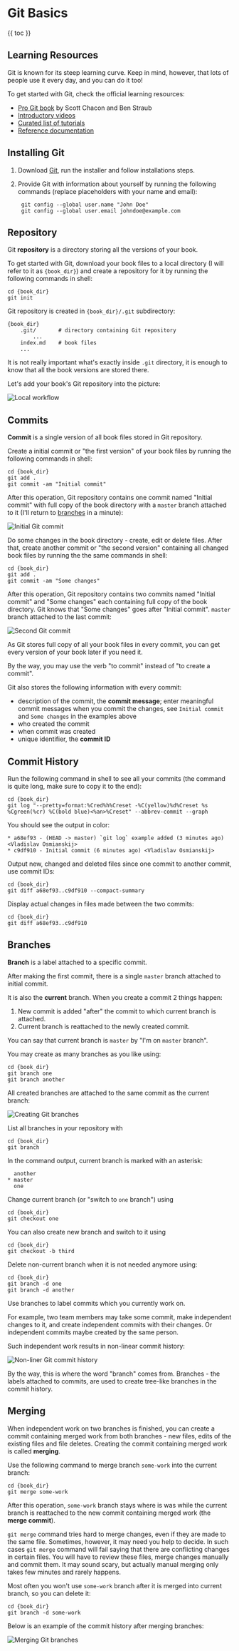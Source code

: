 # Git Basics

{{ toc }}

## Learning Resources

Git is known for its steep learning curve. Keep in mind, however, that lots of people use it every day, and you can do it too!

To get started with Git, check the official learning resources:

* [Pro Git book](https://git-scm.com/book/en/v2) by Scott Chacon and Ben Straub
* [Introductory videos](https://git-scm.com/videos)
* [Curated list of tutorials](https://git-scm.com/doc/ext)
* [Reference documentation](https://git-scm.com/docs)

## Installing Git

1. Download [Git](https://git-scm.com/downloads), run the installer and follow installations steps.
2. Provide Git with information about yourself by running the following commands (replace placeholders with your name and email):

        git config --global user.name "John Doe"
        git config --global user.email johndoe@example.com

## Repository

Git **repository** is a directory storing all the versions of your book.

To get started with Git, download your book files to a local directory (I will refer to it as `{book_dir}`) and create a repository for it by running the following commands in shell:

    cd {book_dir}
    git init

Git repository is created in `{book_dir}/.git` subdirectory:

    {book_dir}
        .git/       # directory containing Git repository 
            ...
        index.md    # book files    
        ...

It is not really important what's exactly inside `.git` directory, it is enough to know that all the book versions are stored there.   

Let's add your book's Git repository into the picture:

![Local workflow](local-workflow.png)

## Commits

**Commit** is a single version of all book files stored in Git repository.

Create a initial commit or "the first version" of your book files by running the following commands in shell:

    cd {book_dir}
    git add .
    git commit -am "Initial commit"

After this operation, Git repository contains one commit named "Initial commit" with full copy of the book directory with a `master` branch attached to it (I'll return to [branches](#branches) in a minute):

![Initial Git commit](initial-git-commit.png)

Do some changes in the book directory - create, edit or delete files. After that, create another commit or "the second version" containing all changed book files  by running the the same commands in shell:

    cd {book_dir}
    git add .
    git commit -am "Some changes"

After this operation, Git repository contains two commits named "Initial commit" and "Some changes" each containing full copy of the book directory. Git knows that "Some changes" goes after "Initial commit". `master` branch attached to the last commit:

![Second Git commit](second-git-commit.png)

As Git stores full copy of all your book files in every commit, you can get every version of your book later if you need it.

By the way, you may use the verb "to commit" instead of "to create a commit".

Git also stores the following information with every commit:

* description of the commit, the **commit message**; enter meaningful commit messages when you commit the changes, see `Initial commit` and `Some changes` in the examples above
* who created the commit
* when commit was created
* unique identifier, the **commit ID**

## Commit History

Run the following command in shell to see all your commits (the command is quite long, make sure to copy it to the end):

    cd {book_dir}
    git log "--pretty=format:%Cred%h%Creset -%C(yellow)%d%Creset %s %Cgreen(%cr) %C(bold blue)<%an>%Creset" --abbrev-commit --graph

You should see the output in color:

    * a68ef93 - (HEAD -> master) `git log` example added (3 minutes ago) <Vladislav Osmianskij>
    * c9df910 - Initial commit (6 minutes ago) <Vladislav Osmianskij>

Output new, changed and deleted files since one commit to another commit, use commit IDs:

    cd {book_dir}
    git diff a68ef93..c9df910 --compact-summary

Display actual changes in files made between the two commits:

    cd {book_dir}
    git diff a68ef93..c9df910

## Branches

**Branch** is a label attached to a specific commit.

After making the first commit, there is a single `master` branch attached to initial commit.

It is also the **current** branch. When you create a commit 2 things happen:

1. New commit is added "after" the commit to which current branch is attached.
2. Current branch is reattached to the newly created commit.

You can say that current branch is `master` by "I'm on `master` branch".

You may create as many branches as you like using:

    cd {book_dir}
    git branch one
    git branch another

All created branches are attached to the same commit as the current branch:

![Creating Git branches](creating-git-branches.png)

List all branches in your repository with

    cd {book_dir}
    git branch

In the command output, current branch is marked with an asterisk:

      another
    * master
      one

Change current branch (or "switch to `one` branch") using

    cd {book_dir}
    git checkout one

You can also create new branch and switch to it using

    cd {book_dir}
    git checkout -b third

Delete non-current branch when it is not needed anymore using:

    cd {book_dir}
    git branch -d one
    git branch -d another

Use branches to label commits which you currently work on.

For example, two team members may take some commit, make independent changes to it, and create independent commits with their changes. Or independent commits maybe created by the same person.

Such independent work results in non-linear commit history:

![Non-liner Git commit history](non-linear-git-commit-history.png)

By the way, this is where the word "branch" comes from. Branches - the labels attached to commits, are used to create tree-like branches in the commit history.

## Merging

When independent work on two branches is finished, you can create a commit containing merged work from both branches - new files, edits of the existing files and file deletes. Creating the commit containing merged work is called **merging**.

Use the following command to merge branch `some-work` into the current branch:

    cd {book_dir}
    git merge some-work

After this operation, `some-work` branch stays where is was while the current branch is reattached to the new commit containing merged work (the **merge commit**).

`git merge` command tries hard to merge changes, even if they are made to the same file. Sometimes, however, it may need you help to decide. In such cases `git merge` command will fail saying that there are conflicting changes in certain files. You will have to review these files, merge changes manually and commit them. It may sound scary, but actually manual merging only takes few minutes and rarely happens.

Most often you won't use `some-work`  branch after it is merged into current branch, so you can delete it:

    cd {book_dir}
    git branch -d some-work

Below is an example of the commit history after merging branches:

![Merging Git branches](merging-git-branches.png)
 
